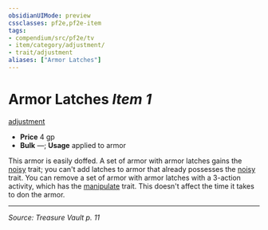 ```yaml
---
obsidianUIMode: preview
cssclasses: pf2e,pf2e-item
tags:
- compendium/src/pf2e/tv
- item/category/adjustment/
- trait/adjustment
aliases: ["Armor Latches"]
---
```

# Armor Latches *Item 1*  
[adjustment](rules/traits/adjustment-lotgb.md "Adjustment  Trait")  

- **Price** 4 gp
- **Bulk** —; **Usage** applied to armor

This armor is easily doffed. A set of armor with armor latches gains the [noisy](rules/traits/noisy.md "Noisy Armor Trait") trait; you can't add latches to armor that already possesses the [noisy](rules/traits/noisy.md "Noisy Armor Trait") trait. You can remove a set of armor with armor latches with a 3-action activity, which has the [manipulate](rules/traits/manipulate.md "Manipulate General Trait") trait. This doesn't affect the time it takes to don the armor.


---
*Source: Treasure Vault p. 11*